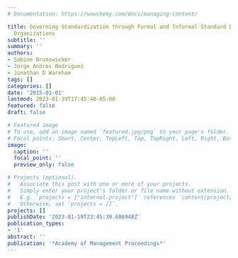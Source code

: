 ```yaml
---
# Documentation: https://wowchemy.com/docs/managing-content/

title: Governing Standardization through Formal and Informal Standard Development
  Organizations
subtitle: ''
summary: ''
authors:
- Sabine Brunswicker
- Jorge Andres Rodriguez
- Jonathan D Wareham
tags: []
categories: []
date: '2015-01-01'
lastmod: 2023-01-19T17:45:40-05:00
featured: false
draft: false

# Featured image
# To use, add an image named `featured.jpg/png` to your page's folder.
# Focal points: Smart, Center, TopLeft, Top, TopRight, Left, Right, BottomLeft, Bottom, BottomRight.
image:
  caption: ''
  focal_point: ''
  preview_only: false

# Projects (optional).
#   Associate this post with one or more of your projects.
#   Simply enter your project's folder or file name without extension.
#   E.g. `projects = ["internal-project"]` references `content/project/deep-learning/index.md`.
#   Otherwise, set `projects = []`.
projects: []
publishDate: '2023-01-19T22:45:39.606948Z'
publication_types:
- '1'
abstract: ''
publication: '*Academy of Management Proceedings*'
---
```


